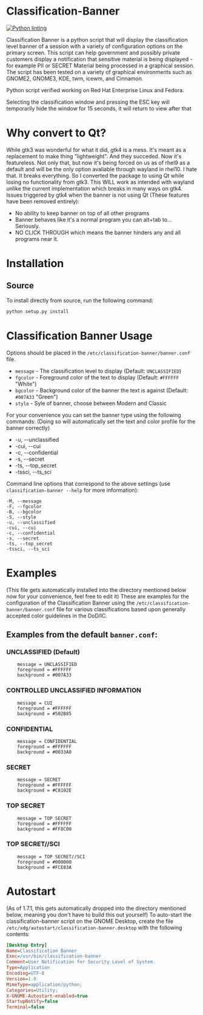 # Classification-Banner

[![Python linting](https://github.com/SecurityCentral/classification-banner/actions/workflows/python-linting.yaml/badge.svg?branch=main)](https://github.com/SecurityCentral/classification-banner/actions/workflows/python-linting.yaml)

Classification Banner is a python script that will display the
classification level banner of a session with a variety of
configuration options on the primary screen.  This script can
help government and possibly private customers display a
notification that sensitive material is being displayed - for
example PII or SECRET Material being processed in a graphical
session. The script has been tested on a variety of graphical
environments such as GNOME2, GNOME3, KDE, twm, icewm, and Cinnamon.

Python script verified working on Red Hat Enterprise Linux and Fedora.

Selecting the classification window and pressing the ESC key
will temporarily hide the window for 15 seconds, it will return
to view after that

# Why convert to Qt?
While gtk3 was wonderful for what it did, gtk4 is a mess. It's meant as a replacement to make thing "lightweight". And they succeded. Now it's featureless. Not only that, but now it's being forced on us as of rhel9 as a default and will be the only option avaliable through wayland in rhel10. I hate that. It breaks everything. So I converted the package to using Qt while losing no functionality from gtk3. This WILL work as intended with wayland unlike the current implementation which breaks in many ways on gtk4.
Issues triggered by gtk4 when the banner is not using Qt (These features have been removed entirely):
- No ability to keep banner on top of all other programs
- Banner behaves like it's a normal program you can alt+tab to... Seriously.
- NO CLICK THROUGH which means the banner hinders any and all programs near it.

# Installation

<!-- ## Fedora
`classification-banner` can be found in the Fedora repositories and installed
via `dnf`:
```sh
dnf -y install classification-banner
```

## RHEL
`classification-banner` can be found in the [EPEL](https://fedoraproject.org/wiki/EPEL) repositories and installed
via `yum`:
```sh
yum -y install classification-banner
``` -->

## Source
To install directly from source, run the following command:
```sh
python setup.py install
```

# Classification Banner Usage

Options should be placed in the `/etc/classification-banner/banner.conf` file.

* `message` - The classification level to display (Default: `UNCLASSIFIED`)
* `fgcolor` - Foreground color of the text to display (Default: `#FFFFFF` "White")
* `bgcolor` - Background color of the banner the text is against (Default: `#007A33` "Green")
* `style` - Syle of banner, choose between Modern and Classic


For your convenience you can set the banner type using the following commands:
(Doing so will automatically set the text and color profile for the banner correctly)

* -u, --unclassified
* -cui, --cui
* -c, --confidential
* -s, --secret
* -ts, --top_secret
* -tssci, --ts_sci
<!-- * `font` - Font face to use for the displayed text (Default: `liberation-sans`)
* `size` - Size of font to use for text (Default: `small`)
* `weight` - Bold or normal (Default: `bold`)
* `show_top` - Show top banner (Default: `True`)
* `show_bottom` - Show bottom banner (Default: `True`)
* `horizontal_resolution` - Manually Set Horiztonal Resolution (OPTIONAL) [if hres is set, vres required]
* `vertical_resolution` - Manually Set Horiztonal Resolution (OPTIONAL) [if vres is set, hres required]
* `sys_info` - Show user and hostname in the top banner (Default: `False`)
* `opacity` - Sets opacity - for composted window managers only (OPTIONAL) [float - range 0 .. 1] (Default: `0.75`)
* `esc` - Enable/Disable the 'ESC to hide' message (Default: `True` (enabled))
* `spanning` - Enable banner(s) to span across screens as a single banner (Default: `False`) -->

Command line options that correspond to the above settings (use `classification-banner --help` for more information):

```
-M, --message
-F, --fgcolor
-B, --bgcolor
-S, --style
-u, --unclassified
-cui, --cui
-c, --confidential
-s, --secret
-ts, --top_secret
-tssci, --ts_sci
```
<!-- --font
--size
--weight
--hide-top
--hide-bottom
-x, --hres
-y, --vres
--system-info
-o, --opacity
--disable-esc
--enable-spanning -->


# Examples
(This file gets automatically installed into the directory mentioned below now for your convenience, feel free to edit it)
These are examples for the configuration of the Classification Banner
using the `/etc/classification-banner/banner.conf` file for various classifications
based upon generally accepted color guidelines in the DoD/IC.

## Examples from the default `banner.conf`:


### UNCLASSIFIED (Default)

```
    message = UNCLASSIFIED
    foreground = #FFFFFF
    background = #007A33
```

### CONTROLLED UNCLASSIFIED INFORMATION

```
    message = CUI
    foreground = #FFFFFF
    background = #502B85
```

### CONFIDENTIAL

```
    message = CONFIDENTIAL
    foreground = #FFFFFF
    background = #0033A0
```

### SECRET

```
    message = SECRET
    foreground = #FFFFFF
    background = #C8102E
```

### TOP SECRET

```
    message = TOP SECRET
    foreground = #FFFFFF
    background = #FF8C00
```

### TOP SECRET//SCI

```
    message = TOP SECRET//SCI
    foreground = #000000
    background = #FCE83A
```

# Autostart
(As of 1.7.1, this gets automatically dropped into the directory mentioned below, meaning you don't have to build this out yourself)
To auto-start the classification-banner script on the GNOME Desktop,
create the file `/etc/xdg/autostart/classification-banner.desktop`
with the following contents:

```ini
[Desktop Entry]
Name=Classification Banner
Exec=/usr/bin/classification-banner
Comment=User Notification for Security Level of System.
Type=Application
Encoding=UTF-8
Version=1.0
MimeType=application/python;
Categories=Utility;
X-GNOME-Autostart-enabled=true
StartupNotify=false
Terminal=false
```
